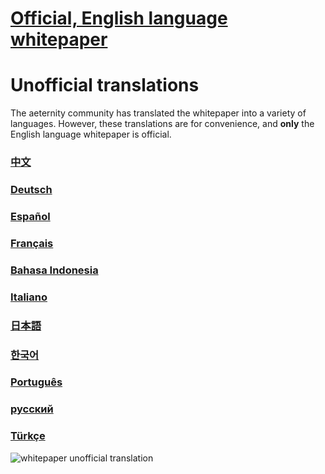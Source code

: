 # [Official, English language whitepaper](Whitepaper_English)

# Unofficial translations
The aeternity community has translated the whitepaper into a variety of languages. However, these translations are for convenience, and **only** the English language whitepaper is official.

### [中文](Whitepaper_Chinese)
### [Deutsch](Whitepaper_Deutsch)
### [Español](Whitepaper_Español)
### [Français](Whitepaper_French)
### [Bahasa Indonesia](Whitepaper_Indonesia)
### [Italiano](Whitepaper_Italian)
### [日本語](Whitepaper_Japanese)
### [한국어](Whitepaper_korean-(한국어))
### [Português](Whitepaper_-Português)
### [русский](Whitepaper_Russian)
### [Türkçe](Whitepaper_Turkish)

![whitepaper unofficial translation](http://aeternity.de/images-by-zwilla/whitepaper-header.jpg)